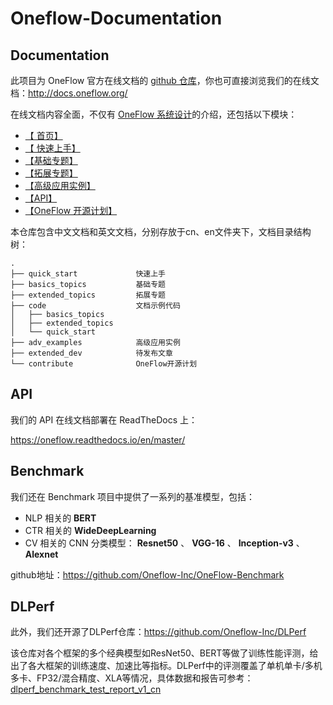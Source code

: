 # Oneflow-Documentation

## Documentation

此项目为 OneFlow 官方在线文档的 [github 仓库](https://github.com/Oneflow-Inc/oneflow-documentation)，你也可直接浏览我们的在线文档：http://docs.oneflow.org/

在线文档内容全面，不仅有 [OneFlow 系统设计](http://docs.oneflow.org/basics_topics/essentials_of_oneflow.html)的介绍，还包括以下模块：

- [【 首页】](http://docs.oneflow.org/index.html)
- [【 快速上手】](http://docs.oneflow.org/quick_start/install.html)
- [【基础专题】](http://docs.oneflow.org/basics_topics/data_input.html)
- [【拓展专题】](http://docs.oneflow.org/extended_topics/job_function_define_call.html)
- [【高级应用实例】](http://docs.oneflow.org/adv_examples/resnet.html)
- [【API】](https://oneflow.readthedocs.io/en/master/)
- [【OneFlow 开源计划】](http://docs.oneflow.org/contribute/intro.html)

本仓库包含中文文档和英文文档，分别存放于cn、en文件夹下，文档目录结构树：

```shell
.
├── quick_start             快速上手
├── basics_topics           基础专题
├── extended_topics         拓展专题
├── code                    文档示例代码
│   ├── basics_topics
│   ├── extended_topics
│   └── quick_start
├── adv_examples            高级应用实例
├── extended_dev            待发布文章
└── contribute              OneFlow开源计划
```



## API

我们的 API 在线文档部署在 ReadTheDocs 上：

https://oneflow.readthedocs.io/en/master/



## Benchmark

我们还在 Benchmark 项目中提供了一系列的基准模型，包括：

- NLP 相关的 **BERT**
- CTR 相关的 **WideDeepLearning**
- CV 相关的 CNN 分类模型： **Resnet50** 、 **VGG-16** 、 **Inception-v3** 、 **Alexnet**

github地址：https://github.com/Oneflow-Inc/OneFlow-Benchmark


## DLPerf
此外，我们还开源了DLPerf仓库：https://github.com/Oneflow-Inc/DLPerf

该仓库对各个框架的多个经典模型如ResNet50、BERT等做了训练性能评测，给出了各大框架的训练速度、加速比等指标。DLPerf中的评测覆盖了单机单卡/多机多卡、FP32/混合精度、XLA等情况，具体数据和报告可参考：[dlperf_benchmark_test_report_v1_cn](https://github.com/Oneflow-Inc/DLPerf/blob/master/reports/dlperf_benchmark_test_report_v1_cn.md)